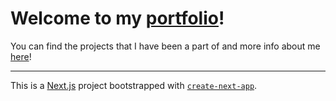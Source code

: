 # Welcome to my [portfolio](https://michaelatrinh.vercel.app)!

You can find the projects that I have been a part of and more info about me [here](https://michaelatrinh.vercel.app)!

---

This is a [Next.js](https://nextjs.org/) project bootstrapped with [`create-next-app`](https://github.com/vercel/next.js/tree/canary/packages/create-next-app).
